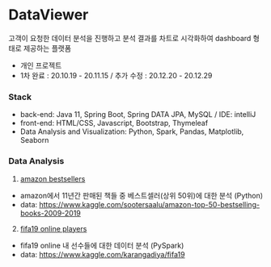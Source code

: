 # DataViewer
고객이 요청한 데이터 분석을 진행하고 분석 결과를 차트로 시각화하여 dashboard 형태로 제공하는 플랫폼
- 개인 프로젝트
- 1차 완료 : 20.10.19 - 20.11.15  / 추가 수정 : 20.12.20 - 20.12.29


### Stack
- back-end: Java 11, Spring Boot, Spring DATA JPA, MySQL / IDE: intelliJ
- front-end: HTML/CSS, Javascript, Bootstrap, Thymeleaf
- Data Analysis and Visualization: Python, Spark, Pandas, Matplotlib, Seaborn


### Data Analysis
1) [amazon bestsellers](https://github.com/samuelkim7/dataviewer/blob/master/data_analysis/amazon_bestsellers.ipynb)
- amazon에서 11년간 판매된 책들 중 베스트셀러(상위 50위)에 대한 분석 (Python)
- data: https://www.kaggle.com/sootersaalu/amazon-top-50-bestselling-books-2009-2019

2) [fifa19 online players](https://github.com/samuelkim7/dataviewer/blob/master/data_analysis/fifa19_analysis.ipynb)
- fifa19 online 내 선수들에 대한 데이터 분석 (PySpark)
- data: https://www.kaggle.com/karangadiya/fifa19
